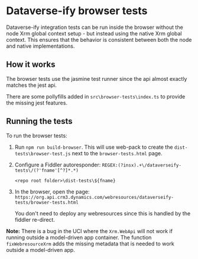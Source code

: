 # Dataverse-ify browser tests
Dataverse-ify integration tests can be run inside the browser without the node Xrm global context setup - but instead using the native Xrm global context.
This ensures that the behavior is consistent between both the node and native implementations.

## How it works

The browser tests use the jasmine test runner since the api almost exactly matches the jest api. 

There are some pollyfills added in `src\browser-tests\index.ts` to provide the missing jest features.

## Running the tests

To run the browser tests:

1. Run `npm run build-browser`. This will use web-pack to create the `dist-tests\browser-test.js` next to the `browser-tests.html` page. 

2. Configure a Fiddler autoresponder:
   `REGEX:(?insx).+\/dataverseify-tests\/(?'fname'[^?]*.*)`

   `<repo root folder>\dist-tests\${fname}`

3. In the browser, open the page:
   `https://org.api.crm3.dynamics.com/webresources/dataverseify-tests/browser-tests.html`

   You don't need to deploy any webresources since this is handled by the fiddler re-direct.

**Note:** There is a bug in the UCI where the `Xrm.WebApi` will not work if running outside a model-driven app container. The function `fixWebresourceXrm` adds the missing metadata that is needed to work outside a model-driven app.